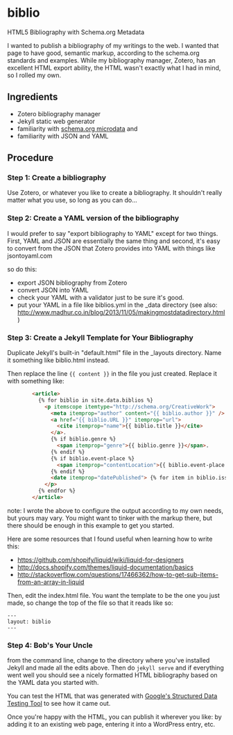 biblio
================================================================================
HTML5 Bibliography with Schema.org Metadata


I wanted to publish a bibliography of my writings to the web. I wanted that page to have good, semantic markup, according to the schema.org standards and examples. While my bibliography manager, Zotero, has an excellent HTML export ability, the HTML wasn't exactly what I had in mind, so I rolled my own.

Ingredients
--------------------------------------------------------------------------------

- Zotero bibliography manager
- Jekyll static web generator
- familiarity with [schema.org microdata](http://schema.org/docs/gs.html#microdata_why) and 
- familiarity with JSON and YAML

Procedure
--------------------------------------------------------------------------------

### Step 1: Create a bibliography

Use Zotero, or whatever you like to create a bibliography. It shouldn't really matter what you use, so long as you can do...

### Step 2: Create a YAML version of the bibliography

I would prefer to say "export bibliography to YAML" except for two things. First, YAML and JSON are essentially the same thing and second, it's easy to convert from the JSON that Zotero provides into YAML with things like jsontoyaml.com

so do this:
- export JSON bibliography from Zotero
- convert JSON into YAML
- check your YAML with a validator just to be sure it's good.
- put your YAML in a file like biblios.yml in the _data directory (see also: http://www.madhur.co.in/blog/2013/11/05/makingmostdatadirectory.html)

### Step 3: Create a Jekyll Template for Your Bibliography

Duplicate Jekyll's built-in "default.html" file in the _layouts directory. Name it something like biblio.html instead. 

Then replace the line `{{ content }}` in the file you just created. Replace it with something like:


```html
        <article>
          {% for biblio in site.data.biblios %}
            <p itemscope itemtype="http://schema.org/CreativeWork">
              <meta itemprop="author" content="{{ biblio.author }}" /> 
              <a href="{{ biblio.URL }}" itemprop="url">
                <cite itemprop="name">{{ biblio.title }}</cite> 
              </a>.
              {% if biblio.genre %}
                <span itemprop="genre">{{ biblio.genre }}</span>. 
              {% endif %}
              {% if biblio.event-place %}
                <span itemprop="contentLocation">{{ biblio.event-place }}</span>. 
              {% endif %}
              <date itemprop="datePublished"> {% for item in biblio.issued %} {{  item[1] item[2] item[3] | join: '-' | append: '.' }} {% endfor %}</date>
            </p>
          {% endfor %}
        </article>
```

note: I wrote the above to configure the output according to my own needs, but yours may vary. You might want to tinker with the markup there, but there should be enough in this example to get you started. 

Here are some resources that I found useful when learning how to write this:

- https://github.com/shopify/liquid/wiki/liquid-for-designers
- http://docs.shopify.com/themes/liquid-documentation/basics
- http://stackoverflow.com/questions/17466362/how-to-get-sub-items-from-an-array-in-liquid


Then, edit the index.html file. You want the template to be the one you just made, so change the top of the file so that it reads like so:

```
---
layout: biblio
---
```

### Step 4: Bob's Your Uncle

from the command line, change to the directory where you've installed Jekyll and made all the edits above. Then do ``jekyll serve`` and if everything went well you should see a nicely formatted HTML bibliography based on the YAML data you started with.

You can test the HTML that was generated with [Google's Structured Data Testing Tool](https://developers.google.com/structured-data/testing-tool/) to see how it came out.

Once you're happy with the HTML, you can publish it wherever you like: by adding it to an existing web page, entering it into a WordPress entry, etc.
